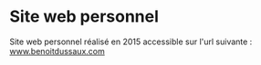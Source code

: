 # Site web personnel

Site web personnel réalisé en 2015 accessible sur l'url suivante : <a href="https://www.benoitdussaux.com/" target="_blank">www.benoitdussaux.com</a> 
